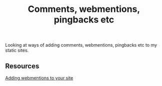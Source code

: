 ﻿---
backlinks:
- title: Colophon
  url: /memex/colophon/colophon.html
tags:
- colophon
title: Comments, webmentions, pingbacks etc
type: note
---
Looking at ways of adding comments, webmentions, pingbacks etc to my static sites.


## Resources 

[Adding webmentions to your site](https://rknight.me/blog/adding-webmentions-to-your-site/)